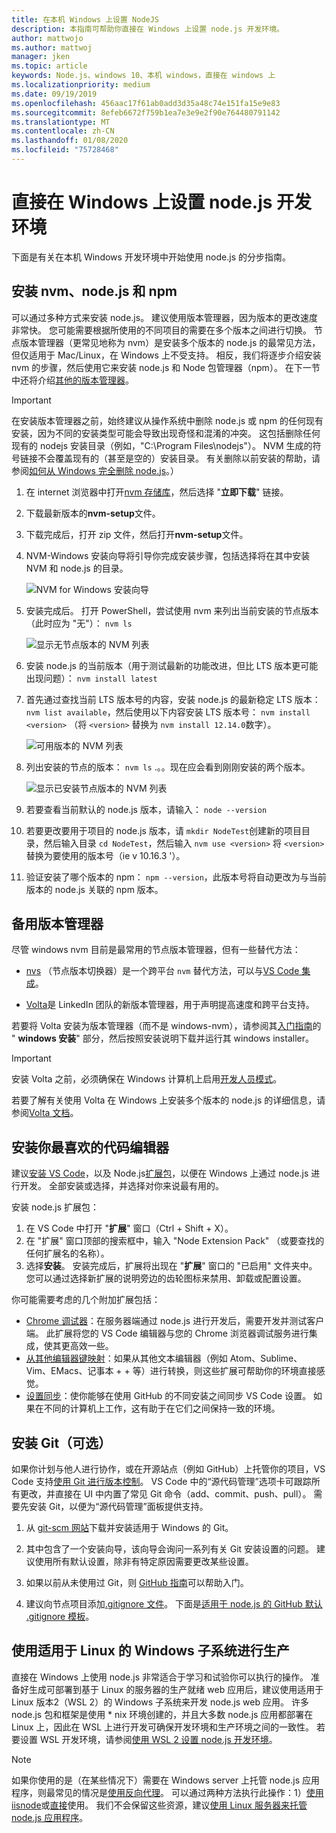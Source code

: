 ```yaml
---
title: 在本机 Windows 上设置 NodeJS
description: 本指南可帮助你直接在 Windows 上设置 node.js 开发环境。
author: mattwojo
ms.author: mattwoj
manager: jken
ms.topic: article
keywords: Node.js、windows 10、本机 windows，直接在 windows 上
ms.localizationpriority: medium
ms.date: 09/19/2019
ms.openlocfilehash: 456aac17f61ab0add3d35a48c74e151fa15e9e83
ms.sourcegitcommit: 8efeb6672f759b1ea7e3e9e2f90e764480791142
ms.translationtype: MT
ms.contentlocale: zh-CN
ms.lasthandoff: 01/08/2020
ms.locfileid: "75728468"
---
```

# <a name="set-up-your-nodejs-development-environment-directly-on-windows"></a>直接在 Windows 上设置 node.js 开发环境

下面是有关在本机 Windows 开发环境中开始使用 node.js 的分步指南。

## <a name="install-nvm-windows-nodejs-and-npm"></a>安装 nvm、node.js 和 npm

可以通过多种方式来安装 node.js。 建议使用版本管理器，因为版本的更改速度非常快。 您可能需要根据所使用的不同项目的需要在多个版本之间进行切换。 节点版本管理器（更常见地称为 nvm）是安装多个版本的 node.js 的最常见方法，但仅适用于 Mac/Linux，在 Windows 上不受支持。 相反，我们将逐步介绍安装 nvm 的步骤，然后使用它来安装 node.js 和 Node 包管理器（npm）。 在下一节中还将介绍[其他的版本管理器](#alternative-version-managers)。

> [!IMPORTANT]
> 在安装版本管理器之前，始终建议从操作系统中删除 node.js 或 npm 的任何现有安装，因为不同的安装类型可能会导致出现奇怪和混淆的冲突。 这包括删除任何现有的 nodejs 安装目录（例如，"C:\Program Files\nodejs"）。 NVM 生成的符号链接不会覆盖现有的（甚至是空的）安装目录。 有关删除以前安装的帮助，请参阅[如何从 Windows 完全删除 node.js](https://stackoverflow.com/questions/20711240/how-to-completely-remove-node-js-from-windows)。）

1. 在 internet 浏览器中打开[nvm 存储库](https://github.com/coreybutler/nvm-windows#node-version-manager-nvm-for-windows)，然后选择 "**立即下载**" 链接。
2. 下载最新版本的**nvm-setup**文件。
3. 下载完成后，打开 zip 文件，然后打开**nvm-setup**文件。
4. NVM-Windows 安装向导将引导你完成安装步骤，包括选择将在其中安装 NVM 和 node.js 的目录。

    ![NVM for Windows 安装向导](../images/install-nvm-for-windows-wizard.png)

5. 安装完成后。 打开 PowerShell，尝试使用 nvm 来列出当前安装的节点版本（此时应为 "无"）： `nvm ls`

    ![显示无节点版本的 NVM 列表](../images/windows-nvm-powershell-no-node.png)

6. 安装 node.js 的当前版本（用于测试最新的功能改进，但比 LTS 版本更可能出现问题）： `nvm install latest`
7. 首先通过查找当前 LTS 版本号的内容，安装 node.js 的最新稳定 LTS 版本： `nvm list available`，然后使用以下内容安装 LTS 版本号： `nvm install <version>` （将 `<version>` 替换为 `nvm install 12.14.0`数字）。

    ![可用版本的 NVM 列表](../images/windows-nvm-list.png)

8. 列出安装的节点的版本： `nvm ls` .。。现在应会看到刚刚安装的两个版本。

    ![显示已安装节点版本的 NVM 列表](../images/windows-nvm-node-installs.png)

9. 若要查看当前默认的 node.js 版本，请输入： `node --version`
10. 若要更改要用于项目的 node.js 版本，请 `mkdir NodeTest`创建新的项目目录，然后输入目录 `cd NodeTest`，然后输入 `nvm use <version>` 将 `<version>` 替换为要使用的版本号（ie v 10.16.3 '）。
11. 验证安装了哪个版本的 npm： `npm --version`，此版本号将自动更改为与当前版本的 node.js 关联的 npm 版本。

## <a name="alternative-version-managers"></a>备用版本管理器

尽管 windows nvm 目前是最常用的节点版本管理器，但有一些替代方法：

- [nvs](https://github.com/jasongin/nvs) （节点版本切换器）是一个跨平台 `nvm` 替代方法，可以与[VS Code 集成](https://github.com/jasongin/nvs/blob/master/doc/VSCODE.md)。

- [Volta](https://github.com/volta-cli/volta#installing-volta)是 LinkedIn 团队的新版本管理器，用于声明提高速度和跨平台支持。

若要将 Volta 安装为版本管理器（而不是 windows-nvm），请参阅其[入门指南](https://docs.volta.sh/guide/getting-started)的 " **windows 安装**" 部分，然后按照安装说明下载并运行其 windows installer。

> [!IMPORTANT]
> 安装 Volta 之前，必须确保在 Windows 计算机上启用[开发人员模式](https://docs.microsoft.com/windows/uwp/get-started/enable-your-device-for-development#accessing-settings-for-developers)。

若要了解有关使用 Volta 在 Windows 上安装多个版本的 node.js 的详细信息，请参阅[Volta 文档](https://docs.volta.sh/guide/understanding#managing-your-toolchain)。

## <a name="install-your-favorite-code-editor"></a>安装你最喜欢的代码编辑器

建议[安装 VS Code](https://code.visualstudio.com)，以及 Node.js[扩展包](https://marketplace.visualstudio.com/items?itemName=waderyan.nodejs-extension-pack)，以便在 Windows 上通过 node.js 进行开发。 全部安装或选择，并选择对你来说最有用的。

安装 node.js 扩展包：

1. 在 VS Code 中打开 "**扩展**" 窗口（Ctrl + Shift + X）。
2. 在 "扩展" 窗口顶部的搜索框中，输入 "Node Extension Pack" （或要查找的任何扩展名的名称）。
3. 选择**安装**。 安装完成后，扩展将出现在 "**扩展**" 窗口的 "已启用" 文件夹中。 您可以通过选择新扩展的说明旁边的齿轮图标来禁用、卸载或配置设置。

你可能需要考虑的几个附加扩展包括：

- [Chrome 调试器](https://code.visualstudio.com/blogs/2016/02/23/introducing-chrome-debugger-for-vs-code)：在服务器端通过 node.js 进行开发后，需要开发并测试客户端。 此扩展将您的 VS Code 编辑器与您的 Chrome 浏览器调试服务进行集成，使其更高效一些。
- [从其他编辑器键映射](https://marketplace.visualstudio.com/search?target=VSCode&category=Keymaps&sortBy=Downloads)：如果从其他文本编辑器（例如 Atom、Sublime、Vim、EMacs、记事本 + + 等）进行转换，则这些扩展可帮助你的环境直接感觉。
- [设置同步](https://marketplace.visualstudio.com/items?itemName=Shan.code-settings-sync)：使你能够在使用 GitHub 的不同安装之间同步 VS Code 设置。 如果在不同的计算机上工作，这有助于在它们之间保持一致的环境。

## <a name="install-git-optional"></a>安装 Git（可选）

如果你计划与他人进行协作，或在开源站点（例如 GitHub）上托管你的项目，VS Code 支持[使用 Git 进行版本控制](https://code.visualstudio.com/docs/editor/versioncontrol#_git-support)。 VS Code 中的“源代码管理”选项卡可跟踪所有更改，并直接在 UI 中内置了常见 Git 命令（add、commit、push、pull）。 需要先安装 Git，以便为“源代码管理”面板提供支持。

1. 从 [git-scm 网站](https://git-scm.com/download/win)下载并安装适用于 Windows 的 Git。

2. 其中包含了一个安装向导，该向导会询问一系列有关 Git 安装设置的问题。 建议使用所有默认设置，除非有特定原因需要更改某些设置。

3. 如果以前从未使用过 Git，则 [GitHub 指南](https://guides.github.com/)可以帮助入门。

4. 建议向节点项目添加[.gitignore 文件](https://help.github.com/en/articles/ignoring-files)。 下面是[适用于 node.js 的 GitHub 默认 .gitignore 模板](https://github.com/github/gitignore/blob/master/Node.gitignore)。

## <a name="use-windows-subsystem-for-linux-for-production"></a>使用适用于 Linux 的 Windows 子系统进行生产

直接在 Windows 上使用 node.js 非常适合于学习和试验你可以执行的操作。 准备好生成可部署到基于 Linux 的服务器的生产就绪 web 应用后，建议使用适用于 Linux 版本2（WSL 2）的 Windows 子系统来开发 node.js web 应用。 许多 node.js 包和框架是使用 * nix 环境创建的，并且大多数 node.js 应用都部署在 Linux 上，因此在 WSL 上进行开发可确保开发环境和生产环境之间的一致性。 若要设置 WSL 开发环境，请参阅[使用 WSL 2 设置 node.js 开发环境](./setup-on-wsl2.md)。

> [!NOTE]
> 如果你使用的是（在某些情况下）需要在 Windows server 上托管 node.js 应用程序，则最常见的情况是[使用反向代理](https://medium.com/intrinsic/why-should-i-use-a-reverse-proxy-if-node-js-is-production-ready-5a079408b2ca)。 可以通过两种方法执行此操作：1）[使用 iisnode](https://harveywilliams.net/blog/installing-iisnode)或[直接](https://dev.to/petereysermans/hosting-a-node-js-application-on-windows-with-iis-as-reverse-proxy-397b)使用。 我们不会保留这些资源，建议[使用 Linux 服务器来托管 node.js 应用程序](https://docs.microsoft.com/azure/app-service/app-service-web-get-started-nodejs)。
